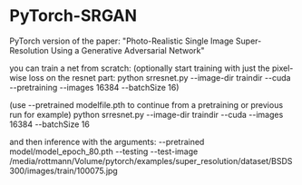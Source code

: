 # PyTorch-SRGAN
PyTorch version of the paper: "Photo-Realistic Single Image Super-Resolution Using a Generative Adversarial Network"


you can train a net from scratch:
(optionally start training with just the pixel-wise loss on the resnet part:
python srresnet.py --image-dir traindir --cuda --pretraining --images 16384 --batchSize 16)

(use --pretrained modelfile.pth to continue from a pretraining or previous run for example)
python srresnet.py --image-dir traindir --cuda --images 16384 --batchSize 16


and then inference with the arguments:
--pretrained model/model_epoch_80.pth --testing --test-image /media/rottmann/Volume/pytorch/examples/super_resolution/dataset/BSDS300/images/train/100075.jpg
